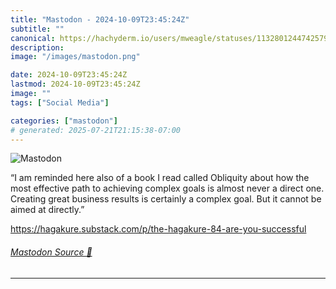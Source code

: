 ```yaml
---
title: "Mastodon - 2024-10-09T23:45:24Z"
subtitle: ""
canonical: https://hachyderm.io/users/mweagle/statuses/113280124474257932
description:
image: "/images/mastodon.png"

date: 2024-10-09T23:45:24Z
lastmod: 2024-10-09T23:45:24Z
image: ""
tags: ["Social Media"]

categories: ["mastodon"]
# generated: 2025-07-21T21:15:38-07:00
---
```

![Mastodon](/images/mastodon.png)

<p>“I am reminded here also of a book I read called Obliquity about how the most effective path to achieving complex goals is almost never a direct one. Creating great business results is certainly a complex goal. But it cannot be aimed at directly.”</p><p><a href="https://hagakure.substack.com/p/the-hagakure-84-are-you-successful" target="_blank" rel="nofollow noopener noreferrer" translate="no"><span class="invisible">https://</span><span class="ellipsis">hagakure.substack.com/p/the-ha</span><span class="invisible">gakure-84-are-you-successful</span></a></p>


###### [Mastodon Source 🐘](https://hachyderm.io/@mweagle/113280124474257932)

___
